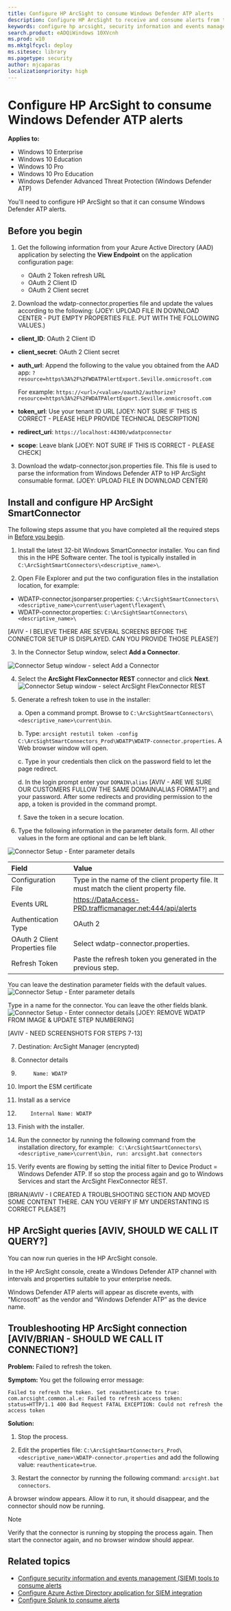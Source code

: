 ```yaml
---
title: Configure HP ArcSight to consume Windows Defender ATP alerts
description: Configure HP ArcSight to receive and consume alerts from the Windows Defender ATP portal.
keywords: configure hp arcsight, security information and events management tools, arcsight
search.product: eADQiWindows 10XVcnh
ms.prod: w10
ms.mktglfcycl: deploy
ms.sitesec: library
ms.pagetype: security
author: mjcaparas
localizationpriority: high
---
```


# Configure HP ArcSight to consume Windows Defender ATP alerts

**Applies to:**

- Windows 10 Enterprise
- Windows 10 Education
- Windows 10 Pro
- Windows 10 Pro Education
- Windows Defender Advanced Threat Protection (Windows Defender ATP)

You'll need to configure HP ArcSight so that it can consume Windows Defender ATP alerts.

## Before you begin

1. Get the following information from your Azure Active Directory (AAD) application by selecting the **View Endpoint** on the application configuration page:
    - OAuth 2 Token refresh URL
    - OAuth 2 Client ID
    - OAuth 2 Client secret

2. Download the wdatp-connector.properties file and update the values according to the following:
(JOEY: UPLOAD FILE IN DOWNLOAD CENTER - PUT EMPTY PROPERTIES FILE. PUT WITH THE FOLLOWING VALUES.)

  - **client_ID**: OAuth 2 Client ID
  - **client_secret**: OAuth 2 Client secret
  - **auth_url**: Append the following to the value you obtained from the AAD app: ```?resource=https%3A%2F%2FWDATPAlertExport.Seville.onmicrosoft.com ```

    For example: `https://<url>/<value>/oauth2/authorize?resource=https%3A%2F%2FWDATPAlertExport.Seville.onmicrosoft.com`
  - **token_url**: Use your tenant ID URL [JOEY: NOT SURE IF THIS IS CORRECT - PLEASE HELP PROVIDE TECHNICAL DESCRIPTION]
  - **redirect_uri**: ```https://localhost:44300/wdatpconnector```
  - **scope**: Leave blank [JOEY: NOT SURE IF THIS IS CORRECT - PLEASE CHECK]

3. Download the wdatp-connector.json.properties file. This file is used to parse the information from Windows Defender ATP to HP ArcSight consumable format.
(JOEY: UPLOAD FILE IN DOWNLOAD CENTER)

## Install and configure HP ArcSight SmartConnector
The following steps assume that you have completed all the required steps in [Before you begin](#before-you-begin).

1. Install the latest 32-bit Windows SmartConnector installer. You can find this in the HPE Software center. The tool is typically installed in `C:\ArcSightSmartConnectors\<descriptive_name>\`.

2. Open File Explorer and put the two configuration files in the installation location, for example:

  - WDATP-connector.jsonparser.properties: `C:\ArcSightSmartConnectors\<descriptive_name>\current\user\agent\flexagent\`
  - WDATP-connector.properties: `C:\ArcSightSmartConnectors\<descriptive_name>\`

  [AVIV - I BELIEVE THERE ARE SEVERAL SCREENS BEFORE THE CONNECTOR SETUP IS DISPLAYED. CAN YOU PROVIDE THOSE PLEASE?]

3. In the Connector Setup window, select **Add a Connector**.

 ![Connector Setup window - select Add a Connector](images/hp-1.png)

4. Select the **ArcSight FlexConnector REST** connector and click **Next**.
![Connector Setup window - select ArcSight FlexConnector REST](images/hp-2.png)

5. Generate a refresh token to use in the installer:

    a. Open a command prompt.  Browse to `C:\ArcSightSmartConnectors\<descriptive_name>\current\bin`.

    b. Type: `arcsight restutil token -config C:\ArcSightSmartConnectors_Prod\WDATP\WDATP-connector.properties`.
    A Web browser window will open.

    c.  Type in your credentials then click on the password field to let the page redirect.

    d.	In the login prompt enter your `DOMAIN\alias` [AVIV - ARE WE SURE OUR CUSTOMERS FULLOW THE SAME DOMAIN\ALIAS FORMAT?] and your password. After some redirects and providing permission to the app, a token is provided in the command prompt.

    f.	Save the token in a secure location.

6.	Type the following information in the parameter details form. All other values in the form are optional and can be left blank.

![Connector Setup - Enter parameter details](images/hp-3.png)

Field	| Value
:---|:---
Configuration File | Type in the name of the client property file. It must match the client property file.
Events URL |	https://DataAccess-PRD.trafficmanager.net:444/api/alerts
Authentication Type |	OAuth 2
OAuth 2 Client Properties file	| Select wdatp-connector.properties.
Refresh Token	| Paste the refresh token you generated in the previous step.

You can leave the destination parameter fields with the default values.
![Connector Setup - Enter parameter details](images/hp-5.png)

Type in a name for the connector. You can leave the other fields blank.
![Connector Setup - Enter connector details](images/hp-6.png)
[JOEY: REMOVE WDATP FROM IMAGE & UPDATE STEP NUMBERING]

[AVIV - NEED SCREENSHOTS FOR STEPS 7-13]

7. Destination: ArcSight Manager (encrypted)
8.	Connector details
9.			Name: WDATP
10.	Import the ESM certificate
11.	Install as a service
12.			Internal Name: WDATP
13.	Finish with the installer.
14. Run the connector by running the following command from the installation directory, for example: ` C:\ArcSightSmartConnectors\<descriptive_name>\current\bin, run: arcsight.bat connectors`

15. Verify events are flowing by setting the initial filter to Device Product = Windows Defender ATP.  If so stop the process again and go to Windows Services and start the ArcSight FlexConnector REST.

[BRIAN/AVIV - I CREATED A TROUBLSHOOTING SECTION AND MOVED SOME CONTENT THERE. CAN YOU VERIFY IF MY UNDERSTANTING IS CORRECT PLEASE?]

## HP ArcSight queries [AVIV, SHOULD WE CALL IT QUERY?]
You can now run queries in the HP ArcSight console.

In the HP ArcSight console, create a Windows Defender ATP channel with intervals and properties suitable to your enterprise needs.

Windows Defender ATP alerts will appear as discrete events, with "Microsoft” as the vendor and “Windows Defender ATP” as the device name.


## Troubleshooting HP ArcSight connection [AVIV/BRIAN - SHOULD WE CALL IT CONNECTION?]
**Problem:** Failed to refresh the token.

**Symptom:** You get the following error message:

`Failed to refresh the token. Set reauthenticate to true: com.arcsight.common.al.e: Failed to refresh access token: status=HTTP/1.1 400 Bad Request FATAL EXCEPTION: Could not refresh the access token`

**Solution:**
1. Stop the process.
2. Edit the properties file: `C:\ArcSightSmartConnectors_Prod\<descriptive_name>\WDATP-connector.properties` and add the following value:
`reauthenticate=true`.

3. Restart the connector by running the following command: `arcsight.bat connectors`.

  A browser window appears. Allow it to run, it should disappear, and the connector should now be running.

  > [!NOTE]
  > Verify that the connector is running by stopping the process again. Then start the connector again, and no browser window should appear.

## Related topics
- [Configure security information and events management (SIEM) tools to consume alerts](configure-siem-windows-defender-advanced-threat-protection.md)
- [Configure Azure Active Directory application for SIEM integration](configure-aad-windows-defender-advanced-threat-protection.md)
- [Configure Splunk to consume alerts](configure-splunk-windows-defender-advanced-threat-protection.md)
